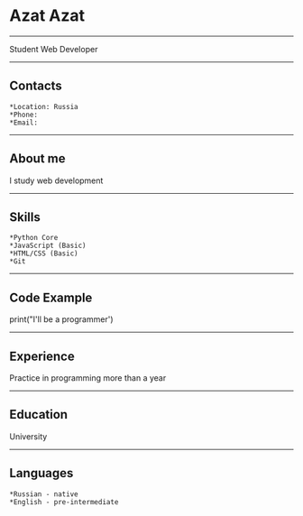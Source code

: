 # Azat Azat
****
Student Web Developer
****
## Contacts
    *Location: Russia
    *Phone:
    *Email:
****
## About me
I study web development
****
## Skills
    *Python Core
    *JavaScript (Basic)
    *HTML/CSS (Basic)
    *Git
****
## Code Example
print("I'll be a programmer')
****
## Experience
Practice in programming more than a year
****
## Education
University
****
## Languages
    *Russian - native
    *English - pre-intermediate
